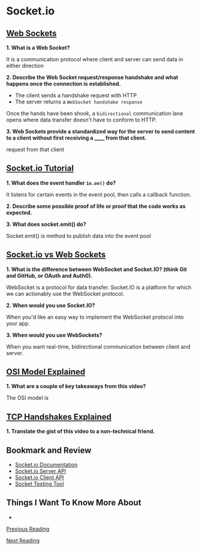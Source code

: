 # Socket.io

## [Web Sockets](https://en.wikipedia.org/wiki/WebSocket)

**1. What is a Web Socket?**

It is a communication protocol where client and server can send data in either direction

**2. Describe the Web Socket request/response handshake and what happens once the connection is established.**

- The client sends a handshake request with HTTP
- The server returns a `WebSocket handshake response`

Once the hands have been shook, a `bidirectional` communication lane opens where data transfer doesn't have to conform to HTTP.


**3. Web Sockets provide a standardized way for the server to send content to a client without first receiving a ____ from that client.**

request from that client

## [Socket.io Tutorial](https://www.tutorialspoint.com/socket.io/)

**1. What does the event handler `io.on()` do?**

It listens for certain events in the event pool, then calls a callback function.

**2. Describe some possible proof of life or proof that the code works as expected.**



**3. What does socket.emit() do?**

Socket.emit() is method to publish data into the event pool

## [Socket.io vs Web Sockets](https://www.educba.com/websocket-vs-socket-io/)

**1. What is the difference between WebSocket and Socket.IO? (think Git and GitHub, or OAuth and Auth0).**

WebSocket is a protocol for data transfer. Socket.IO is a platform for which we can actionably use the WebSocket protocol.

**2. When would you use Socket.IO?**

When you'd like an easy way to implement the WebSocket protocol into your app.

**3. When would you use WebSockets?**

When you want real-time, bidirectional communication between client and server.

## [OSI Model Explained](https://www.youtube.com/watch?v%3Dvv4y_uOneC0)

**1. What are a couple of key takeaways from this video?**

The OSI model is 

## [TCP Handshakes Explained](https://www.youtube.com/watch?v%3DxMtP5ZB3wSk)

**1. Translate the gist of this video to a non-technical friend.**



## Bookmark and Review

- [Socket.io Documentation](https://socket.io/docs/)
- [Socket.io Server API](https://socket.io/docs/server-api)
- [Socket.io Client API](https://socket.io/docs/client-api)
- [Socket Testing Tool](https://amritb.github.io/socketio-client-tool/)

## Things I Want To Know More About

- 

[Previous Reading](./class-11.md)

[Next Reading](./class-13.md)

